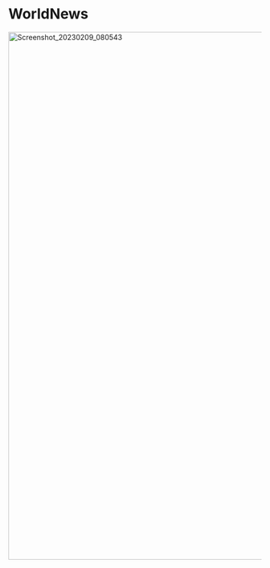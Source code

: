 # WorldNews
<img width="1051" alt="Screenshot_20230209_080543" src="https://user-images.githubusercontent.com/95640854/217830451-f18892e4-d07c-4c17-8a0a-202c45735ade.png">
